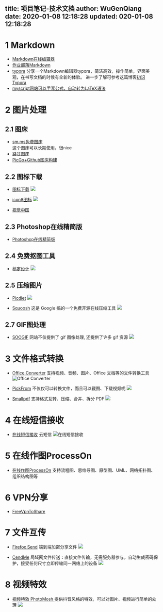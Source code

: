 title: 项目笔记-技术文档
author: WuGenQiang
date: 2020-01-08 12:18:28
updated: 020-01-08 12:18:28
---
# 1 Markdown

* [Markdown在线编辑器](https://pandao.github.io/editor.md/)
* [作业部落Markdown](https://www.zybuluo.com/mdeditor)
* [typora](https://typora.io/) 分享一个Markdown编辑器typora，简洁高效，操作简单，界面美观，在书写文档的时候有全新的体验。
进一步了解可参考这篇博客[初识Typora](https://blog.csdn.net/mingzhuo_126/article/details/79941450)
* [myscript网站可以手写公式，自动转为LaTeX语法](https://webdemo.myscript.com/)

# 2 图片处理

 ## 2.1 图床

* [sm.ms免费图床](https://sm.ms/)     
这个图床可以长期使用，很nice
* [路过图床](https://imgchr.com/)
* [PicGo+Github图床构建](https://wugenqiang.gitee.io/articles/hexo-do-optimization-picture.html)

 ## 2.2 图标下载

* [图标下载](https://www.iconfont.cn/)
![](https://raw.githubusercontent.com/wugenqiang/PictureBed/master/pictures/20190427114906.png)

* [icon8图标](https://icons8.cn/)
![](https://raw.githubusercontent.com/wugenqiang/PictureBed/master/pictures/20190427115034.png)

* [视觉中国](https://www.vcg.com/)

## 2.3 Photoshop在线精简版

* [Photoshop在线精简版](https://www.uupoop.com/)

## 2.4 免费抠图工具

* [稿定设计](https://www.gaoding.com/koutu)
![](https://raw.githubusercontent.com/wugenqiang/PictureBed/master/pictures/20190427112421.png)

## 2.5 压缩图片
* [Picdiet](https://www.picdiet.com/zh-cn)
![](https://raw.githubusercontent.com/wugenqiang/PictureBed/master/pictures/20190427112632.png)

* [Squoosh](https://squoosh.app/)
这是 Google 搞的一个免费开源在线压缩工具
![](https://raw.githubusercontent.com/wugenqiang/PictureBed/master/pictures/20190427114055.png)

## 2.7 GIF图处理
* [SOOGIF](http://)
网站不仅提供了 gif 图像处理, 还提供了许多 gif 资源
![](https://raw.githubusercontent.com/wugenqiang/PictureBed/master/pictures/20190427114338.png)
# 3 文件格式转换
* [Office Converter](https://cn.office-converter.com/)
支持视频、音频、图片、Office 文档等的文件转换工具
![Office Converter](https://raw.githubusercontent.com/wugenqiang/PictureBed/master/pictures/gif007.gif)

* [PickFrom](https://zh.pickfrom.net/)
不仅仅可以转换文件，而且可以截图、下载视频呢
![](https://raw.githubusercontent.com/wugenqiang/PictureBed/master/pictures/20190427105235.png)

* [Smallpdf](https://smallpdf.com/)
支持格式互转、压缩、合并、拆分 PDF
![](https://raw.githubusercontent.com/wugenqiang/PictureBed/master/pictures/20190427111522.png)

# 4 在线短信接收

* [在线短信接收](https://www.pdflibr.com/) 云短信
![在线短信接收](https://raw.githubusercontent.com/wugenqiang/PictureBed/master/pictures/20190427104808.png)


# 5 在线作图ProcessOn

* [在线作图ProcessOn](https://www.processon.com/)   支持流程图、思维导图、原型图、UML、网络拓扑图、组织结构图等

# 6 VPN分享

* [FreeVpnToShare](https://wugenqiang.gitee.io/articles/FreeVpnToShare.html)

# 7 文件互传
* [Firefox Send](https://send.firefox.com/)
端到端加密分享文件
![](https://raw.githubusercontent.com/wugenqiang/PictureBed/master/pictures/20190427110410.png)

* [CendMe](http://cend.me/)
局域网文件传送：直接文件传输，无需服务器参与，自动生成密码保护，接受任何尺寸立即传输同一网络上的设备
![](https://raw.githubusercontent.com/wugenqiang/PictureBed/master/pictures/20190427154718.png)

# 8 视频特效
* [视频特效 PhotoMosh ](https://photomosh.com/)
提供抖音风格的特效，可以对图片、视频进行简单的处理
![](https://raw.githubusercontent.com/wugenqiang/PictureBed/master/pictures/20190427112047.png)